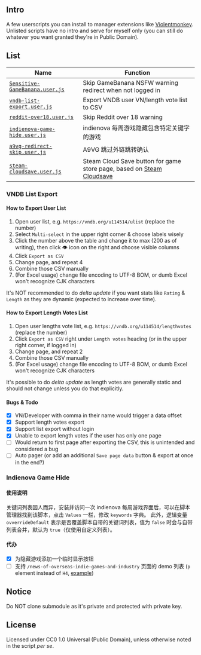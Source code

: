 ## Intro

A few userscripts you can install to manager extensions like [Violentmonkey](https://violentmonkey.github.io).
Unlisted scripts have no intro and serve for myself only (you can still do whatever you want granted they're in Public Domain).

## List

| Name | Function |
| ---- | ---- |
| [`Sensitive-GameBanana.user.js`](https://github.com/Vinfall/UserScripts/raw/main/Sensitive-GameBanana.user.js) | Skip GameBanana NSFW warning redirect when not logged in |
| [`vndb-list-export.user.js`](https://github.com/Vinfall/UserScripts/raw/main/vndb-list-export.user.js) | Export VNDB user VN/length vote list to CSV |
| [`reddit-over18.user.js`](https://github.com/Vinfall/UserScripts/raw/main/reddit-over18.user.js) | Skip Reddit over 18 warning |
| [`indienova-game-hide.user.js`](https://github.com/Vinfall/UserScripts/raw/main/indienova-game-hide.user.js) | indienova 每周游戏隐藏包含特定关键字的游戏 |
| [`a9vg-redirect-skip.user.js`](https://github.com/Vinfall/UserScripts/raw/main/a9vg-redirect-skip.user.js) | A9VG 跳过外链跳转确认 |
| [`steam-cloudsave.user.js`](https://github.com/Vinfall/UserScripts/raw/main/steam-cloudsave.user.js) | Steam Cloud Save button for game store page, based on [Steam Cloudsave](https://greasyfork.org/zh-CN/scripts/489218-steam-cloudsave/) |

### VNDB List Export

#### How to Export User List

1. Open user list, e.g. `https://vndb.org/u114514/ulist` (replace the number)
2. Select `Multi-select` in the upper right corner & choose labels wisely
3. Click the number above the table and change it to max (200 as of writing), then click 👁️ icon on the right and choose visible columns
4. Click `Export as CSV`
5. Change page, and repeat 4
6. Combine those CSV manually
7. (For Excel usage) change file encoding to UTF-8 BOM, or dumb Excel won't recognize CJK characters

It's NOT recommended to do *delta update* if you want stats like `Rating` & `Length` as they are dynamic (expected to increase over time).

#### How to Export Length Votes List

1. Open user lengths vote list, e.g. `https://vndb.org/u114514/lengthvotes` (replace the number)
2. Click `Export as CSV` right under `Length votes` heading (or in the upper right corner, if logged in)
3. Change page, and repeat 2
4. Combine those CSV manually
5. (For Excel usage) change file encoding to UTF-8 BOM, or dumb Excel won't recognize CJK characters

It's possible to do *delta update* as length votes are generally static and should not change unless you do that explicitly.

#### Bugs & Todo

- [x] VN/Developer with comma in their name would trigger a data offset
- [x] Support length votes export
- [x] Support list export without login
- [x] Unable to export length votes if the user has only one page
- [ ] Would return to first page after exporting the CSV, this is unintended and considered a bug
- [ ] Auto pager (or add an additional `Save page data` button & export at once in the end?)

### Indienova Game Hide

#### 使用说明

关键词列表因人而异，安装并访问一次 indienova 每周游戏界面后，可以在脚本管理器找到该脚本，点击 `Values` 一栏，修改 `keywords` 字典。
此外，逻辑变量 `ovverrideDefault` 表示是否覆盖脚本自带的关键词列表，值为 `false` 时会与自带列表合并，默认为 `true`（仅使用自定义列表）。

#### 代办

- [x] 为隐藏游戏添加一个临时显示按钮
- [ ] 支持 `/news-of-overseas-indie-games-and-industry` 页面的 demo 列表 (`p` element instead of `H4`, [example](https://indienova.com/indie-game-news/news-of-overseas-indie-games-and-industry-vol-15/#iah-2))

## Notice

Do NOT clone submodule as it's private and protected with private key.

## License

Licensed under CC0 1.0 Universal (Public Domain), unless otherwise noted in the script *per se*.
